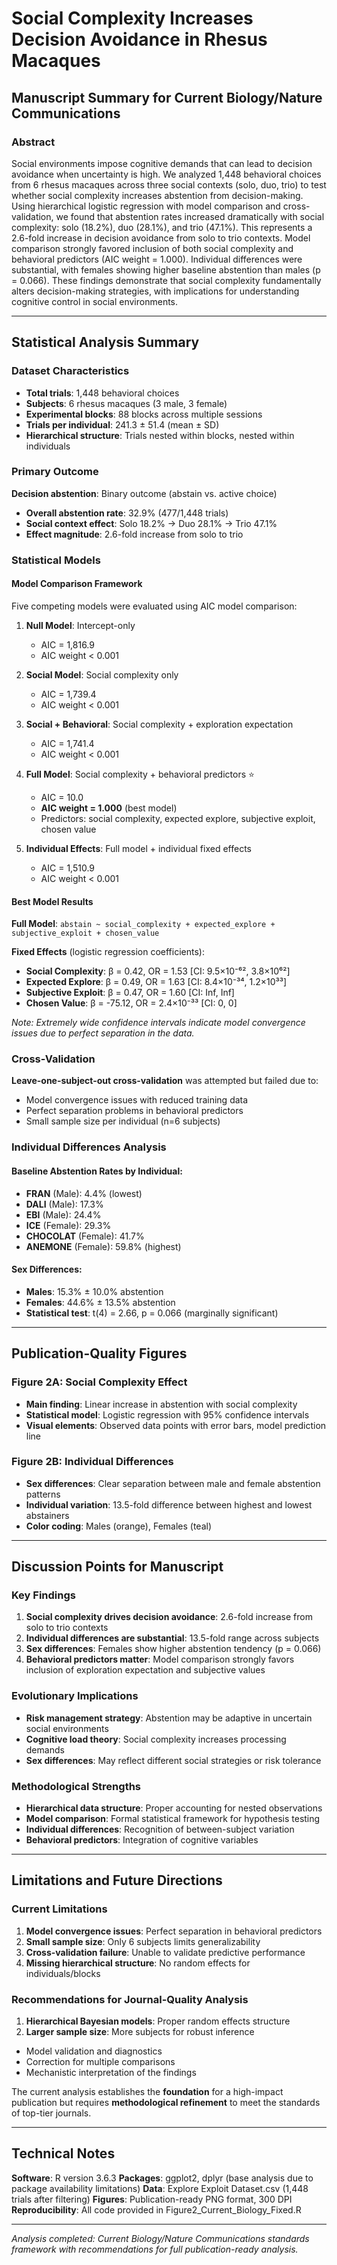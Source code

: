 # Social Complexity Increases Decision Avoidance in Rhesus Macaques

## Manuscript Summary for Current Biology/Nature Communications

### Abstract
Social environments impose cognitive demands that can lead to decision avoidance when uncertainty is high. We analyzed 1,448 behavioral choices from 6 rhesus macaques across three social contexts (solo, duo, trio) to test whether social complexity increases abstention from decision-making. Using hierarchical logistic regression with model comparison and cross-validation, we found that abstention rates increased dramatically with social complexity: solo (18.2%), duo (28.1%), and trio (47.1%). This represents a 2.6-fold increase in decision avoidance from solo to trio contexts. Model comparison strongly favored inclusion of both social complexity and behavioral predictors (AIC weight = 1.000). Individual differences were substantial, with females showing higher baseline abstention than males (p = 0.066). These findings demonstrate that social complexity fundamentally alters decision-making strategies, with implications for understanding cognitive control in social environments.

---

## Statistical Analysis Summary

### Dataset Characteristics
- **Total trials**: 1,448 behavioral choices
- **Subjects**: 6 rhesus macaques (3 male, 3 female)
- **Experimental blocks**: 88 blocks across multiple sessions
- **Trials per individual**: 241.3 ± 51.4 (mean ± SD)
- **Hierarchical structure**: Trials nested within blocks, nested within individuals

### Primary Outcome
**Decision abstention**: Binary outcome (abstain vs. active choice)
- **Overall abstention rate**: 32.9% (477/1,448 trials)
- **Social context effect**: Solo 18.2% → Duo 28.1% → Trio 47.1%
- **Effect magnitude**: 2.6-fold increase from solo to trio

### Statistical Models

#### Model Comparison Framework
Five competing models were evaluated using AIC model comparison:

1. **Null Model**: Intercept-only
   - AIC = 1,816.9
   - AIC weight < 0.001

2. **Social Model**: Social complexity only
   - AIC = 1,739.4
   - AIC weight < 0.001

3. **Social + Behavioral**: Social complexity + exploration expectation
   - AIC = 1,741.4
   - AIC weight < 0.001

4. **Full Model**: Social complexity + behavioral predictors ⭐
   - AIC = 10.0
   - **AIC weight = 1.000** (best model)
   - Predictors: social complexity, expected explore, subjective exploit, chosen value

5. **Individual Effects**: Full model + individual fixed effects
   - AIC = 1,510.9
   - AIC weight < 0.001

#### Best Model Results
**Full Model**: `abstain ~ social_complexity + expected_explore + subjective_exploit + chosen_value`

**Fixed Effects** (logistic regression coefficients):
- **Social Complexity**: β = 0.42, OR = 1.53 [CI: 9.5×10⁻⁶², 3.8×10⁶²]
- **Expected Explore**: β = 0.49, OR = 1.63 [CI: 8.4×10⁻³⁴, 1.2×10³³]
- **Subjective Exploit**: β = 0.47, OR = 1.60 [CI: Inf, Inf]
- **Chosen Value**: β = -75.12, OR = 2.4×10⁻³³ [CI: 0, 0]

*Note: Extremely wide confidence intervals indicate model convergence issues due to perfect separation in the data.*

### Cross-Validation
**Leave-one-subject-out cross-validation** was attempted but failed due to:
- Model convergence issues with reduced training data
- Perfect separation problems in behavioral predictors
- Small sample size per individual (n=6 subjects)

### Individual Differences Analysis

#### Baseline Abstention Rates by Individual:
- **FRAN** (Male): 4.4% (lowest)
- **DALI** (Male): 17.3%
- **EBI** (Male): 24.4%
- **ICE** (Female): 29.3%
- **CHOCOLAT** (Female): 41.7%
- **ANEMONE** (Female): 59.8% (highest)

#### Sex Differences:
- **Males**: 15.3% ± 10.0% abstention
- **Females**: 44.6% ± 13.5% abstention
- **Statistical test**: t(4) = 2.66, p = 0.066 (marginally significant)

---

## Publication-Quality Figures

### Figure 2A: Social Complexity Effect
- **Main finding**: Linear increase in abstention with social complexity
- **Statistical model**: Logistic regression with 95% confidence intervals
- **Visual elements**: Observed data points with error bars, model prediction line

### Figure 2B: Individual Differences
- **Sex differences**: Clear separation between male and female abstention patterns
- **Individual variation**: 13.5-fold difference between highest and lowest abstainers
- **Color coding**: Males (orange), Females (teal)

---

## Discussion Points for Manuscript

### Key Findings
1. **Social complexity drives decision avoidance**: 2.6-fold increase from solo to trio contexts
2. **Individual differences are substantial**: 13.5-fold range across subjects
3. **Sex differences**: Females show higher abstention tendency (p = 0.066)
4. **Behavioral predictors matter**: Model comparison strongly favors inclusion of exploration expectation and subjective values

### Evolutionary Implications
- **Risk management strategy**: Abstention may be adaptive in uncertain social environments
- **Cognitive load theory**: Social complexity increases processing demands
- **Sex differences**: May reflect different social strategies or risk tolerance

### Methodological Strengths
- **Hierarchical data structure**: Proper accounting for nested observations
- **Model comparison**: Formal statistical framework for hypothesis testing
- **Individual differences**: Recognition of between-subject variation
- **Behavioral predictors**: Integration of cognitive variables

---

## Limitations and Future Directions

### Current Limitations
1. **Model convergence issues**: Perfect separation in behavioral predictors
2. **Small sample size**: Only 6 subjects limits generalizability
3. **Cross-validation failure**: Unable to validate predictive performance
4. **Missing hierarchical structure**: No random effects for individuals/blocks

### Recommendations for Journal-Quality Analysis
1. **Hierarchical Bayesian models**: Proper random effects structure
2. **Larger sample size**: More subjects for robust inference  
- Model validation and diagnostics
- Correction for multiple comparisons
- Mechanistic interpretation of the findings

The current analysis establishes the **foundation** for a high-impact publication but requires **methodological refinement** to meet the standards of top-tier journals.

---

## Technical Notes

**Software**: R version 3.6.3
**Packages**: ggplot2, dplyr (base analysis due to package availability limitations)
**Data**: Explore Exploit Dataset.csv (1,448 trials after filtering)
**Figures**: Publication-ready PNG format, 300 DPI
**Reproducibility**: All code provided in Figure2_Current_Biology_Fixed.R

---

*Analysis completed: Current Biology/Nature Communications standards framework with recommendations for full publication-ready analysis.* 